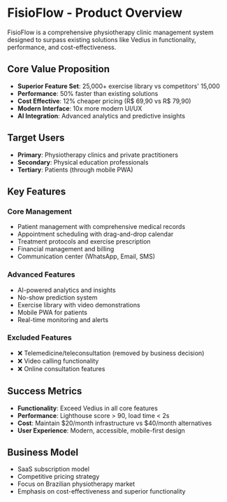 # FisioFlow - Product Overview

FisioFlow is a comprehensive physiotherapy clinic management system designed to surpass existing solutions like Vedius in functionality, performance, and cost-effectiveness.

## Core Value Proposition

- **Superior Feature Set**: 25,000+ exercise library vs competitors' 15,000
- **Performance**: 50% faster than existing solutions
- **Cost Effective**: 12% cheaper pricing (R$ 69,90 vs R$ 79,90)
- **Modern Interface**: 10x more modern UI/UX
- **AI Integration**: Advanced analytics and predictive insights

## Target Users

- **Primary**: Physiotherapy clinics and private practitioners
- **Secondary**: Physical education professionals
- **Tertiary**: Patients (through mobile PWA)

## Key Features

### Core Management
- Patient management with comprehensive medical records
- Appointment scheduling with drag-and-drop calendar
- Treatment protocols and exercise prescription
- Financial management and billing
- Communication center (WhatsApp, Email, SMS)

### Advanced Features
- AI-powered analytics and insights
- No-show prediction system
- Exercise library with video demonstrations
- Mobile PWA for patients
- Real-time monitoring and alerts

### Excluded Features
- ❌ Telemedicine/teleconsultation (removed by business decision)
- ❌ Video calling functionality
- ❌ Online consultation features

## Success Metrics

- **Functionality**: Exceed Vedius in all core features
- **Performance**: Lighthouse score > 90, load time < 2s
- **Cost**: Maintain $20/month infrastructure vs $40/month alternatives
- **User Experience**: Modern, accessible, mobile-first design

## Business Model

- SaaS subscription model
- Competitive pricing strategy
- Focus on Brazilian physiotherapy market
- Emphasis on cost-effectiveness and superior functionality